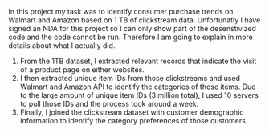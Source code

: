 In this project my task was to identify consumer purchase trends on Walmart and Amazon based on 1 TB of clickstream data. Unfortunatly I have signed an NDA for this project so I can only show part of the desenstivized code and the code cannot be run. Therefore I am going to explain in more details about what I actually did. 

1. From the 1TB dataset, I extracted relevant records that indicate the visit of a product page on either websites. 
2. I then extracted unique item IDs from those clickstreams and used Walmart and Amazon API to identify the categories of those items. Due to the large amount of unique item IDs (3 million total), I used 10 servers to pull those IDs and the process took around a week. 
3. Finally, I joined the clickstream dataset with customer demographic information to identify the category preferences of those customers. 